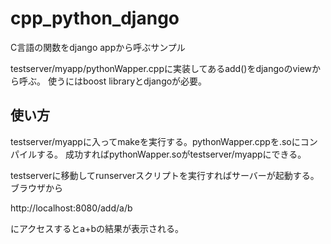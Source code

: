 # cpp_python_django
C言語の関数をdjango appから呼ぶサンプル

testserver/myapp/pythonWapper.cppに実装してあるadd()をdjangoのviewから呼ぶ。
使うにはboost libraryとdjangoが必要。

## 使い方

testserver/myappに入ってmakeを実行する。pythonWapper.cppを.soにコンパイルする。
成功すればpythonWapper.soがtestserver/myappにできる。

testserverに移動してrunserverスクリプトを実行すればサーバーが起動する。ブラウザから

http://localhost:8080/add/a/b

にアクセスするとa+bの結果が表示される。
